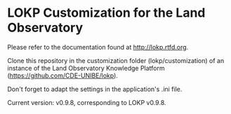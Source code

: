 LOKP Customization for the Land Observatory
===========

Please refer to the documentation found at http://lokp.rtfd.org.

Clone this repository in the customization folder (lokp/customization) of an
instance of the Land Observatory Knowledge Platform
(https://github.com/CDE-UNIBE/lokp).

Don't forget to adapt the settings in the application's .ini file.

Current version: v0.9.8, corresponding to LOKP v0.9.8.
